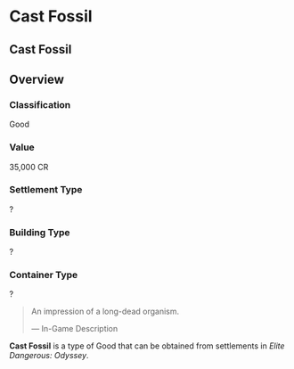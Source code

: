 # Cast Fossil
## Cast Fossil

## Overview

### Classification

Good

### Value

35,000 CR

### Settlement Type

?

### Building Type

?

### Container Type

?

> 
> 
>  An impression of a long-dead organism. 
> 
> 
> — In-Game Description
> 

**Cast Fossil** is a type of Good that can be obtained from settlements in *Elite Dangerous: Odyssey*.